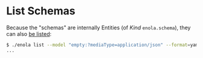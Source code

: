 <!--
    SPDX-License-Identifier: Apache-2.0

    Copyright 2023-2024 The Enola <https://enola.dev> Authors

    Licensed under the Apache License, Version 2.0 (the "License");
    you may not use this file except in compliance with the License.
    You may obtain a copy of the License at

        https://www.apache.org/licenses/LICENSE-2.0

    Unless required by applicable law or agreed to in writing, software
    distributed under the License is distributed on an "AS IS" BASIS,
    WITHOUT WARRANTIES OR CONDITIONS OF ANY KIND, either express or implied.
    See the License for the specific language governing permissions and
    limitations under the License.
-->

# List Schemas

Because the "schemas" are internally Entities (of _Kind_ `enola.schema`), they can also [be listed](index.md):

```bash cd .././.././..
$ ./enola list --model "empty:?mediaType=application/json" --format=yaml enola.schema
...
```
